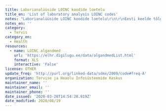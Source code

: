 ```yaml
---
title: Laborianalüüside LOINC koodide loetelu
title_en: 'List of laboratory analysis LOINC codes'
notes: "Laborianalüüside LOINC koodide loetelu\r\n\r\nEesti keelde tõlgitud LOINC® (Logical Observation Identifiers Names and Codes) juhend on publitseeritud : http://loinc.org/international/estonian"
notes_en: ''
category:
  - Tervis
category_en:
  - Health
resources:
  - name: LOINC algandmed
    url: 'https://elhr.digilugu.ee/data/algandmedList.html'
    format: XLS
    interactive: 'False'
license: OTHER
update_freq: 'http://purl.org/linked-data/sdmx/2009/code#freq-A'
organization: Tervise ja Heaolu Infosüsteemide Keskus
maintainer_name: ''
maintainer_email: ''
maintainer_phone: ''
date_issued: '2020-03-28T14:54:28.819Z'
date_modified: 2020/08/19
---
```

